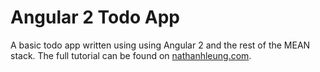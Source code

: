 # Angular 2 Todo App
A basic todo app written using using Angular 2 and the rest of the MEAN stack.  The full tutorial can be found on [nathanhleung.com](https://www.nathanhleung.com/article/2015/12/26/getting-started-with-the-mean-stack/).
